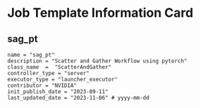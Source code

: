 # Job Template Information Card

## sag_pt
    name = "sag_pt"
    description = "Scatter and Gather Workflow using pytorch" 
    class_name  =  "ScatterAndGather"
    controller_type = "server"
    executor_type = "launcher_executor"
    contributor = "NVIDIA"
    init_publish_date = "2023-09-11"
    last_updated_date = "2023-11-06" # yyyy-mm-dd
